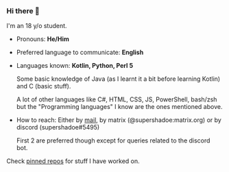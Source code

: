 ### Hi there 👋
I'm an 18 y/o student.
- Pronouns: **He/Him**
- Preferred language to communicate: **English**
- Languages known: **Kotlin, Python, Perl 5**

  Some basic knowledge of Java (as I learnt it a bit before learning Kotlin) and C (basic stuff).

  A lot of other languages like C#, HTML, CSS, JS, PowerShell, bash/zsh but the "Programming languages" I know are the ones mentioned above.
- How to reach: Either by [mail](mailto:supershadoe@proton.me), by matrix (@supershadoe:matrix.org) or by discord (supershadoe#5495)

  First 2 are preferred though except for queries related to the discord bot.

Check [pinned repos](https://github.com/supershadoe) for stuff I have worked on.
